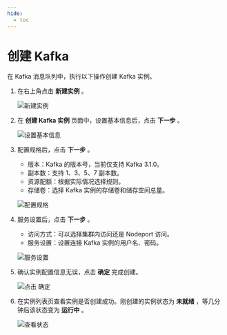 ```yaml
---
hide:
  - toc
---
```


# 创建 Kafka

在 Kafka 消息队列中，执行以下操作创建 Kafka 实例。

1. 在右上角点击 __新建实例__ 。

    ![新建实例](https://docs.daocloud.io/daocloud-docs-images/docs/middleware/kafka/images/create01.png)

2. 在 __创建 Kafka 实例__ 页面中，设置基本信息后，点击 __下一步__ 。

    ![设置基本信息](https://docs.daocloud.io/daocloud-docs-images/docs/middleware/kafka/images/create02.png)

3. 配置规格后，点击 __下一步__ 。

    - 版本：Kafka 的版本号，当前仅支持 Kafka 3.1.0。
    - 副本数：支持 1、3、5、7 副本数。
    - 资源配额：根据实际情况选择规则。
    - 存储卷：选择 Kafka 实例的存储卷和储存空间总量。

    ![配置规格](https://docs.daocloud.io/daocloud-docs-images/docs/middleware/kafka/images/create03.png)

4. 服务设置后，点击 __下一步__ 。

    - 访问方式：可以选择集群内访问还是 Nodeport 访问。
    - 服务设置：设置连接 Kafka 实例的用户名、密码。

    ![服务设置](https://docs.daocloud.io/daocloud-docs-images/docs/middleware/kafka/images/create04.png)

5. 确认实例配置信息无误，点击 __确定__ 完成创建。

    ![点击 __确定__ ](https://docs.daocloud.io/daocloud-docs-images/docs/middleware/kafka/images/create05.png)

6. 在实例列表页查看实例是否创建成功。刚创建的实例状态为 __未就绪__ ，等几分钟后该状态变为 __运行中__ 。

    ![查看状态](https://docs.daocloud.io/daocloud-docs-images/docs/middleware/kafka/images/create06.png)
